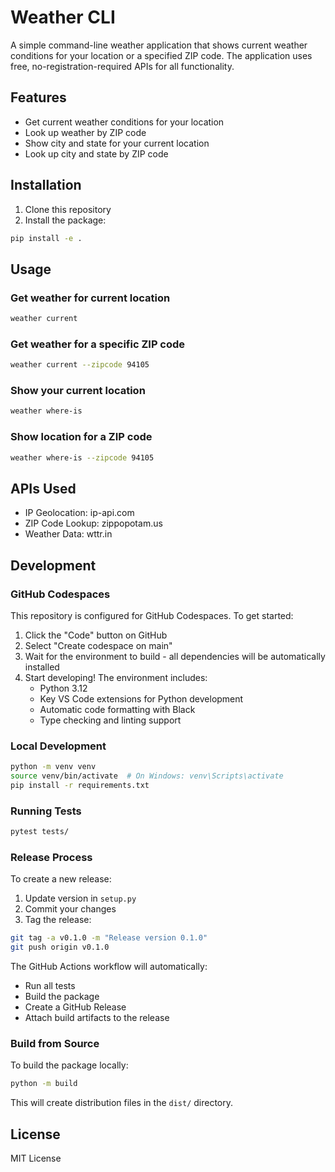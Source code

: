 # Weather CLI

A simple command-line weather application that shows current weather conditions for your location or a specified ZIP code. The application uses free, no-registration-required APIs for all functionality.

## Features

- Get current weather conditions for your location
- Look up weather by ZIP code
- Show city and state for your current location
- Look up city and state by ZIP code

## Installation

1. Clone this repository
2. Install the package:
```bash
pip install -e .
```

## Usage

### Get weather for current location
```bash
weather current
```

### Get weather for a specific ZIP code
```bash
weather current --zipcode 94105
```

### Show your current location
```bash
weather where-is
```

### Show location for a ZIP code
```bash
weather where-is --zipcode 94105
```

## APIs Used

- IP Geolocation: ip-api.com
- ZIP Code Lookup: zippopotam.us
- Weather Data: wttr.in

## Development

### GitHub Codespaces
This repository is configured for GitHub Codespaces. To get started:
1. Click the "Code" button on GitHub
2. Select "Create codespace on main"
3. Wait for the environment to build - all dependencies will be automatically installed
4. Start developing! The environment includes:
   - Python 3.12
   - Key VS Code extensions for Python development
   - Automatic code formatting with Black
   - Type checking and linting support

### Local Development
```bash
python -m venv venv
source venv/bin/activate  # On Windows: venv\Scripts\activate
pip install -r requirements.txt
```

### Running Tests
```bash
pytest tests/
```

### Release Process
To create a new release:
1. Update version in `setup.py`
2. Commit your changes
3. Tag the release:
```bash
git tag -a v0.1.0 -m "Release version 0.1.0"
git push origin v0.1.0
```
The GitHub Actions workflow will automatically:
- Run all tests
- Build the package
- Create a GitHub Release
- Attach build artifacts to the release

### Build from Source
To build the package locally:
```bash
python -m build
```
This will create distribution files in the `dist/` directory.

## License

MIT License